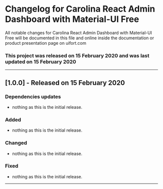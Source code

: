 # Changelog for Carolina React Admin Dashboard with Material-UI Free

All notable changes for Carolina React Admin Dashboard with Material-UI Free will be documented in this file and online inside the documentation or product presentation page on uifort.com

### This project was released on 15 February 2020 and was last updated on 15 February 2020

----------------------------------------------

## [1.0.0] - Released on 15 February 2020

### Dependencies updates
- nothing as this is the initial release.
### Added
- nothing as this is the initial release.
### Changed
- nothing as this is the initial release.
### Fixed
- nothing as this is the initial release.
----------------------------------------------
